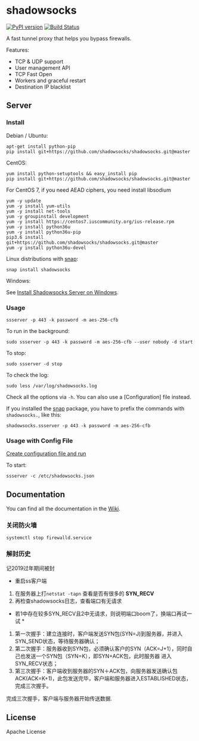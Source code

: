 shadowsocks
===========

[![PyPI version]][PyPI]
[![Build Status]][Travis CI]

A fast tunnel proxy that helps you bypass firewalls.

Features:
- TCP & UDP support
- User management API
- TCP Fast Open
- Workers and graceful restart
- Destination IP blacklist

Server
------

### Install

Debian / Ubuntu:

    apt-get install python-pip
    pip install git+https://github.com/shadowsocks/shadowsocks.git@master

CentOS:

    yum install python-setuptools && easy_install pip
    pip install git+https://github.com/shadowsocks/shadowsocks.git@master

For CentOS 7, if you need AEAD ciphers, you need install libsodium
```
yum -y update
yum -y install yum-utils
yum -y install net-tools
yum -y groupinstall development
yum -y install https://centos7.iuscommunity.org/ius-release.rpm
yum -y install python36u
yum -y install python36u-pip
pip3.6 install  git+https://github.com/shadowsocks/shadowsocks.git@master
yum -y install python36u-devel
```
Linux distributions with [snap](http://snapcraft.io/):

    snap install shadowsocks

Windows:

See [Install Shadowsocks Server on Windows](https://github.com/shadowsocks/shadowsocks/wiki/Install-Shadowsocks-Server-on-Windows).

### Usage

    ssserver -p 443 -k password -m aes-256-cfb

To run in the background:

    sudo ssserver -p 443 -k password -m aes-256-cfb --user nobody -d start

To stop:

    sudo ssserver -d stop

To check the log:

    sudo less /var/log/shadowsocks.log

Check all the options via `-h`. You can also use a [Configuration] file
instead.

If you installed the [snap](http://snapcraft.io/) package, you have to prefix the commands with `shadowsocks.`,
like this:

    shadowsocks.ssserver -p 443 -k password -m aes-256-cfb
    
### Usage with Config File

[Create configuration file and run](https://github.com/shadowsocks/shadowsocks/wiki/Configuration-via-Config-File)

To start:

    ssserver -c /etc/shadowsocks.json


Documentation
-------------

You can find all the documentation in the [Wiki](https://github.com/shadowsocks/shadowsocks/wiki).

### 关闭防火墙

```
systemctl stop firewalld.service
```

### 解封历史

记2019过年期间被封

* 重启ss客户端

1. 在服务器上打`netstat -tapn` 查看是否有很多的 **SYN_RECV**
2. 再检查shadowsocks日志，查看端口有无请求

* 若1中存在较多SYN_RECV且2中无请求，则说明端口boom了，换端口再试一试 *

1. 第一次握手：建立连接时，客户端发送SYN包(SYN=J)到服务器，并进入SYN_SEND状态，等待服务器确认；
2. 第二次握手：服务器收到SYN包，必须确认客户的SYN（ACK=J+1），同时自己也发送一个SYN包（SYN=K），即SYN+ACK包，此时服务器 进入SYN_RECV状态； 
3. 第三次握手：客户端收到服务器的SYN＋ACK包，向服务器发送确认包ACK(ACK=K+1)，此包发送完毕，客户端和服务器进入ESTABLISHED状态，完成三次握手。

完成三次握手，客户端与服务器开始传送数据.


License
-------

Apache License







[Build Status]:      https://img.shields.io/travis/shadowsocks/shadowsocks/master.svg?style=flat
[PyPI]:              https://pypi.python.org/pypi/shadowsocks
[PyPI version]:      https://img.shields.io/pypi/v/shadowsocks.svg?style=flat
[Travis CI]:         https://travis-ci.org/shadowsocks/shadowsocks

